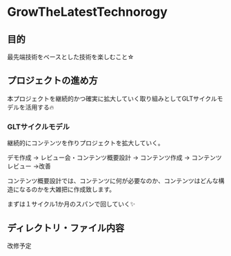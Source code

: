 # GrowTheLatestTechnorogy

## 目的
最先端技術をベースとした技術を楽しむこと☆
## プロジェクトの進め方
本プロジェクトを継続的かつ確実に拡大していく取り組みとしてGLTサイクルモデルを活用する🔥
### GLTサイクルモデル
継続的にコンテンツを作りプロジェクトを拡大していく。

デモ作成 → レビュー会・コンテンツ概要設計 → コンテンツ作成 → コンテンツレビュー →改善

コンテンツ概要設計では、コンテンツに何が必要なのか、コンテンツはどんな構造になるのかを大雑把に作成致します。

まずは１サイクル1か月のスパンで回していく✨

## ディレクトリ・ファイル内容
改修予定

